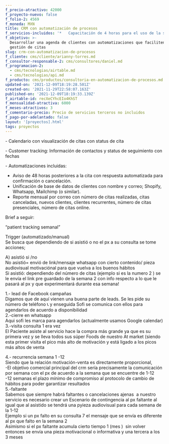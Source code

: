 ```yaml
---
f_precio-atractivo: 42000
f_proyecto-nuevo: false
f_folio-2: 4569
f_moneda: MXN
title: CRM con automatización de procesos
f_servicios-incluidos: '*   Capacitación de 4 horas para el uso de la solución'
f_objetivo: >-
  Desarrollar una agenda de clientes con automatizaciones que faciliten la
  gestión de citas
slug: crm-con-automatizacion-de-procesos
f_cliente: cms/cliente/arianny-torres.md
f_consultor-responsable-2: cms/consultores/daniel.md
f_programacion-2:
  - cms/tecnologias/airtable.md
  - cms/tecnologias/api.md
f_producto: cms/productos/consultoria-en-automatizacion-de-procesos.md
updated-on: '2021-12-09T18:19:28.501Z'
created-on: '2021-11-29T22:58:07.163Z'
published-on: '2021-12-09T18:19:33.139Z'
f_airtable-id: recXeCYhcEIo4KhST
f_mensualidad-atractiva: 6000
f_meses-atractivos: 3
f_comentario-precio: Precio de servicios terceros no incluidos
f_pago-por-adelantado: false
layout: '[proyectos].html'
tags: proyectos
---
```


\- Calendario con visualización de citas con status de cita

\- Customer tracking: Información de contactos y status de seguimiento con fechas

\- Automatizaciones incluidas:

*   Aviso de 48 horas posteriores a la cita con respuesta automatizada para confirmación o cancelación.
*   Unificación de base de datos de clientes con nombre y correo; Shopify, Whatsapp, Mailchimp (o similar).
*   Reporte mensual por correo con número de citas realizadas, citas canceladas, nuevos clientes, clientes recurrentes, número de citas presenciales, número de citas online.

Brief a seguir:

“patient tracking semanal”

  
Trigger (automatizado/manual)  
Se busca que dependiendo de si asistió o no el px a su consulta se tome acciones;

A) asistió si /no  
No asistió= envió de link/mensaje whatsapp con cierto contenido/ pieza audiovisual motivaciónal para que vuelva a los buenos hábitos  
Si asistió: dependiendo del número de citas (ejemplo si es la numero 2 ) se le envía el link pre guardado de la semana 2 con info respecto a lo que le pasará al px y que experimentará durante esa semana!

  
1.- lead de Facebook campañas  
Digamos que de aquí vienen una buena parte de leads. Se les pide su número de teléfono 📞 y enseguida Sofi se comunica con ellos para agendarlos de acuerdo a disponibilidad  
2.-cierre en whatsapp  
Aqui sofi les marca para agendarlos (actualmente usamos Google calendar)  
3.-visita consulta 1 era vez  
El Paciente asiste al servicio hace la compra más grande ya que es su primera vez y se lleva todos sus súper Foods de nuestro At market (siendo esta primer visita el pico más alto de motivación y está ligado a los picos más altos de venta

4.- recurrencia semana 1 -12  
Siendo que la relación motivación-venta es directamente proporcional,  
\-El objetivo comercial principal del crm sería precisamente la comunicación por semana con el px de acuerdo a la semana que se encuentre de 1-12  
\-12 semanas el plazo mínimo de compromiso al protocolo de cambio de hábitos para poder garantizar resultados  
5.-faltante  
Sabemos que siempre habrá faltantes o cancelaciones ajenas  a nuestro servicio es necesario crear un Escenario de contingencia al px faltante al igual que al asistido se tendrá una pyieza audiovisual para cada semana de la 1-12  
Ejemplo si un px falto en su consulta 7 el mensaje que se envía es diferente al px que falto en la semana 2  
Asimismo si el px faltante acumula cierto tiempo 1 (mes )  sin volver entonces se envía una pieza motivacional o informativa y una tercera a los 3 meses

‍
